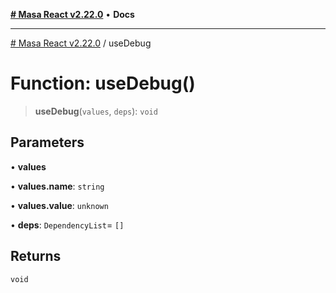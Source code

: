 [**# Masa React v2.22.0**](../README.md) • **Docs**

***

[# Masa React v2.22.0](../globals.md) / useDebug

# Function: useDebug()

> **useDebug**(`values`, `deps`): `void`

## Parameters

• **values**

• **values.name**: `string`

• **values.value**: `unknown`

• **deps**: `DependencyList`= `[]`

## Returns

`void`
